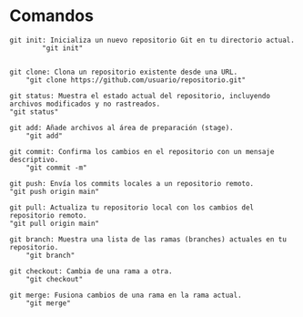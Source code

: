  # Comandos 
    git init: Inicializa un nuevo repositorio Git en tu directorio actual.
            "git init"


    git clone: Clona un repositorio existente desde una URL.
        "git clone https://github.com/usuario/repositorio.git"

    git status: Muestra el estado actual del repositorio, incluyendo archivos modificados y no rastreados.
    "git status"

    git add: Añade archivos al área de preparación (stage).
        "git add"

    git commit: Confirma los cambios en el repositorio con un mensaje descriptivo.
        "git commit -m"

    git push: Envía los commits locales a un repositorio remoto.
    "git push origin main"

    git pull: Actualiza tu repositorio local con los cambios del repositorio remoto.
    "git pull origin main"

    git branch: Muestra una lista de las ramas (branches) actuales en tu repositorio.
        "git branch"
    
    git checkout: Cambia de una rama a otra.
        "git checkout"

    git merge: Fusiona cambios de una rama en la rama actual.
        "git merge"